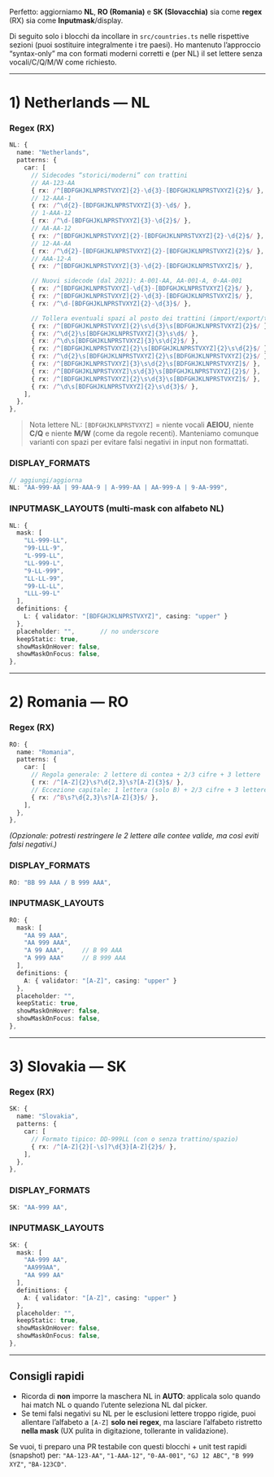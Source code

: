 Perfetto: aggiorniamo **NL**, **RO (Romania)** e **SK (Slovacchia)** sia come **regex** (RX) sia come **Inputmask**/display.

Di seguito solo i blocchi da incollare in `src/countries.ts` nelle rispettive sezioni (puoi sostituire integralmente i tre paesi). Ho mantenuto l’approccio “syntax-only” ma con formati moderni corretti e (per NL) il set lettere senza vocali/C/Q/M/W come richiesto.

---

# 1) Netherlands — NL

### Regex (RX)

```ts
NL: {
  name: "Netherlands",
  patterns: {
    car: [
      // Sidecodes “storici/moderni” con trattini
      // AA-123-AA
      { rx: /^[BDFGHJKLNPRSTVXYZ]{2}-\d{3}-[BDFGHJKLNPRSTVXYZ]{2}$/ },
      // 12-AAA-1
      { rx: /^\d{2}-[BDFGHJKLNPRSTVXYZ]{3}-\d$/ },
      // 1-AAA-12
      { rx: /^\d-[BDFGHJKLNPRSTVXYZ]{3}-\d{2}$/ },
      // AA-AA-12
      { rx: /^[BDFGHJKLNPRSTVXYZ]{2}-[BDFGHJKLNPRSTVXYZ]{2}-\d{2}$/ },
      // 12-AA-AA
      { rx: /^\d{2}-[BDFGHJKLNPRSTVXYZ]{2}-[BDFGHJKLNPRSTVXYZ]{2}$/ },
      // AAA-12-A
      { rx: /^[BDFGHJKLNPRSTVXYZ]{3}-\d{2}-[BDFGHJKLNPRSTVXYZ]$/ },

      // Nuovi sidecode (dal 2021): A-001-AA, AA-001-A, 0-AA-001
      { rx: /^[BDFGHJKLNPRSTVXYZ]-\d{3}-[BDFGHJKLNPRSTVXYZ]{2}$/ },     // A-001-AA
      { rx: /^[BDFGHJKLNPRSTVXYZ]{2}-\d{3}-[BDFGHJKLNPRSTVXYZ]$/ },     // AA-001-A
      { rx: /^\d-[BDFGHJKLNPRSTVXYZ]{2}-\d{3}$/ },                       // 0-AA-001

      // Tollera eventuali spazi al posto dei trattini (import/export/trascrizioni)
      { rx: /^[BDFGHJKLNPRSTVXYZ]{2}\s\d{3}\s[BDFGHJKLNPRSTVXYZ]{2}$/ },
      { rx: /^\d{2}\s[BDFGHJKLNPRSTVXYZ]{3}\s\d$/ },
      { rx: /^\d\s[BDFGHJKLNPRSTVXYZ]{3}\s\d{2}$/ },
      { rx: /^[BDFGHJKLNPRSTVXYZ]{2}\s[BDFGHJKLNPRSTVXYZ]{2}\s\d{2}$/ },
      { rx: /^\d{2}\s[BDFGHJKLNPRSTVXYZ]{2}\s[BDFGHJKLNPRSTVXYZ]{2}$/ },
      { rx: /^[BDFGHJKLNPRSTVXYZ]{3}\s\d{2}\s[BDFGHJKLNPRSTVXYZ]$/ },
      { rx: /^[BDFGHJKLNPRSTVXYZ]\s\d{3}\s[BDFGHJKLNPRSTVXYZ]{2}$/ },
      { rx: /^[BDFGHJKLNPRSTVXYZ]{2}\s\d{3}\s[BDFGHJKLNPRSTVXYZ]$/ },
      { rx: /^\d\s[BDFGHJKLNPRSTVXYZ]{2}\s\d{3}$/ },
    ],
  },
},
```

> Nota lettere NL: `[BDFGHJKLNPRSTVXYZ]` = niente vocali **AEIOU**, niente **C/Q** e niente **M/W** (come da regole recenti). Manteniamo comunque varianti con spazi per evitare falsi negativi in input non formattati.

### DISPLAY_FORMATS

```ts
// aggiungi/aggiorna
NL: "AA-999-AA | 99-AAA-9 | A-999-AA | AA-999-A | 9-AA-999",
```

### INPUTMASK_LAYOUTS (multi-mask con alfabeto NL)

```ts
NL: {
  mask: [
    "LL-999-LL",
    "99-LLL-9",
    "L-999-LL",
    "LL-999-L",
    "9-LL-999",
    "LL-LL-99",
    "99-LL-LL",
    "LLL-99-L"
  ],
  definitions: {
    L: { validator: "[BDFGHJKLNPRSTVXYZ]", casing: "upper" }
  },
  placeholder: "",       // no underscore
  keepStatic: true,
  showMaskOnHover: false,
  showMaskOnFocus: false,
},
```

---

# 2) Romania — RO

### Regex (RX)

```ts
RO: {
  name: "Romania",
  patterns: {
    car: [
      // Regola generale: 2 lettere di contea + 2/3 cifre + 3 lettere
      { rx: /^[A-Z]{2}\s?\d{2,3}\s?[A-Z]{3}$/ },
      // Eccezione capitale: 1 lettera (solo B) + 2/3 cifre + 3 lettere
      { rx: /^B\s?\d{2,3}\s?[A-Z]{3}$/ },
    ],
  },
},
```

*(Opzionale: potresti restringere le 2 lettere alle contee valide, ma così eviti falsi negativi.)*

### DISPLAY_FORMATS

```ts
RO: "BB 99 AAA / B 999 AAA",
```

### INPUTMASK_LAYOUTS

```ts
RO: {
  mask: [
    "AA 99 AAA",
    "AA 999 AAA",
    "A 99 AAA",     // B 99 AAA
    "A 999 AAA"     // B 999 AAA
  ],
  definitions: {
    A: { validator: "[A-Z]", casing: "upper" }
  },
  placeholder: "",
  keepStatic: true,
  showMaskOnHover: false,
  showMaskOnFocus: false,
},
```

---

# 3) Slovakia — SK

### Regex (RX)

```ts
SK: {
  name: "Slovakia",
  patterns: {
    car: [
      // Formato tipico: DD-999LL (con o senza trattino/spazio)
      { rx: /^[A-Z]{2}[-\s]?\d{3}[A-Z]{2}$/ },
    ],
  },
},
```

### DISPLAY_FORMATS

```ts
SK: "AA-999 AA",
```

### INPUTMASK_LAYOUTS

```ts
SK: {
  mask: [
    "AA-999 AA",
    "AA999AA",
    "AA 999 AA"
  ],
  definitions: {
    A: { validator: "[A-Z]", casing: "upper" }
  },
  placeholder: "",
  keepStatic: true,
  showMaskOnHover: false,
  showMaskOnFocus: false,
},
```

---

## Consigli rapidi

* Ricorda di **non** imporre la maschera NL in **AUTO**: applicala solo quando hai match NL o quando l’utente seleziona NL dal picker.
* Se temi falsi negativi su NL per le esclusioni lettere troppo rigide, puoi allentare l’alfabeto a `[A-Z]` **solo nei regex**, ma lasciare l’alfabeto ristretto **nella mask** (UX pulita in digitazione, tollerante in validazione).

Se vuoi, ti preparo una PR testabile con questi blocchi + unit test rapidi (snapshot) per:
`"AA-123-AA"`, `"1-AAA-12"`, `"0-AA-001"`, `"GJ 12 ABC"`, `"B 999 XYZ"`, `"BA-123CD"`.
